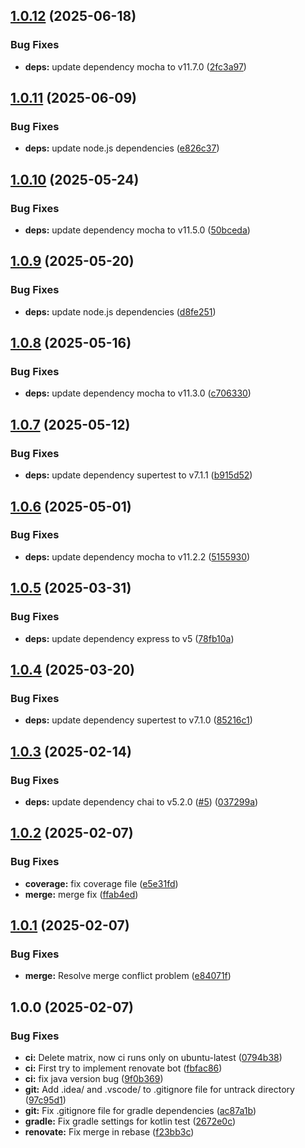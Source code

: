 ## [1.0.12](https://github.com/AlexTesta00/ASW-SPE-DIS/compare/v1.0.11...v1.0.12) (2025-06-18)

### Bug Fixes

* **deps:** update dependency mocha to v11.7.0 ([2fc3a97](https://github.com/AlexTesta00/ASW-SPE-DIS/commit/2fc3a975cb35701b8a66b1ec88ed6476049bd6d9))

## [1.0.11](https://github.com/AlexTesta00/ASW-SPE-DIS/compare/v1.0.10...v1.0.11) (2025-06-09)

### Bug Fixes

* **deps:** update node.js dependencies ([e826c37](https://github.com/AlexTesta00/ASW-SPE-DIS/commit/e826c373542ede3d08b4148576b564f091a4401c))

## [1.0.10](https://github.com/AlexTesta00/ASW-SPE-DIS/compare/v1.0.9...v1.0.10) (2025-05-24)

### Bug Fixes

* **deps:** update dependency mocha to v11.5.0 ([50bceda](https://github.com/AlexTesta00/ASW-SPE-DIS/commit/50bceda48f479ebf7dc3cece74b85e8b561dace3))

## [1.0.9](https://github.com/AlexTesta00/ASW-SPE-DIS/compare/v1.0.8...v1.0.9) (2025-05-20)

### Bug Fixes

* **deps:** update node.js dependencies ([d8fe251](https://github.com/AlexTesta00/ASW-SPE-DIS/commit/d8fe25121809783cda17a15e4aac4b41566dbc54))

## [1.0.8](https://github.com/AlexTesta00/ASW-SPE-DIS/compare/v1.0.7...v1.0.8) (2025-05-16)

### Bug Fixes

* **deps:** update dependency mocha to v11.3.0 ([c706330](https://github.com/AlexTesta00/ASW-SPE-DIS/commit/c706330bb92fea328c63230a1ce1154651931c92))

## [1.0.7](https://github.com/AlexTesta00/ASW-SPE-DIS/compare/v1.0.6...v1.0.7) (2025-05-12)

### Bug Fixes

* **deps:** update dependency supertest to v7.1.1 ([b915d52](https://github.com/AlexTesta00/ASW-SPE-DIS/commit/b915d5289dd2cf7a66077298441ced60f000089f))

## [1.0.6](https://github.com/AlexTesta00/ASW-SPE-DIS/compare/v1.0.5...v1.0.6) (2025-05-01)

### Bug Fixes

* **deps:** update dependency mocha to v11.2.2 ([5155930](https://github.com/AlexTesta00/ASW-SPE-DIS/commit/51559301fa6ca05a654b7b50456c6fde16607e6f))

## [1.0.5](https://github.com/AlexTesta00/ASW-SPE-DIS/compare/v1.0.4...v1.0.5) (2025-03-31)

### Bug Fixes

* **deps:** update dependency express to v5 ([78fb10a](https://github.com/AlexTesta00/ASW-SPE-DIS/commit/78fb10a8c5899184af80039c9397f28348da4ac4))

## [1.0.4](https://github.com/AlexTesta00/ASW-SPE-DIS/compare/v1.0.3...v1.0.4) (2025-03-20)

### Bug Fixes

* **deps:** update dependency supertest to v7.1.0 ([85216c1](https://github.com/AlexTesta00/ASW-SPE-DIS/commit/85216c17d801cab5e8a52bbd7a313faa66381238))

## [1.0.3](https://github.com/AlexTesta00/ASW-SPE-DIS/compare/v1.0.2...v1.0.3) (2025-02-14)

### Bug Fixes

* **deps:** update dependency chai to v5.2.0 ([#5](https://github.com/AlexTesta00/ASW-SPE-DIS/issues/5)) ([037299a](https://github.com/AlexTesta00/ASW-SPE-DIS/commit/037299a741223441e4bbc654391d3450263c38f1))

## [1.0.2](https://github.com/AlexTesta00/ASW-SPE-DIS/compare/v1.0.1...v1.0.2) (2025-02-07)

### Bug Fixes

* **coverage:** fix coverage file ([e5e31fd](https://github.com/AlexTesta00/ASW-SPE-DIS/commit/e5e31fd3bb946c2df54c08fb45d34ddebcabcc41))
* **merge:** merge fix ([ffab4ed](https://github.com/AlexTesta00/ASW-SPE-DIS/commit/ffab4edb7048baa0e6f3054926bc3cbe08b0ce91))

## [1.0.1](https://github.com/AlexTesta00/ASW-SPE-DIS/compare/v1.0.0...v1.0.1) (2025-02-07)

### Bug Fixes

* **merge:** Resolve merge conflict problem ([e84071f](https://github.com/AlexTesta00/ASW-SPE-DIS/commit/e84071f3cead384a655be81a50bdc44f54d3bbd0))

## 1.0.0 (2025-02-07)

### Bug Fixes

* **ci:** Delete matrix, now ci runs only on ubuntu-latest ([0794b38](https://github.com/AlexTesta00/ASW-SPE-DIS/commit/0794b389bb67647c0411e772d60b4c30c3d0fcbb))
* **ci:** First try to implement renovate bot ([fbfac86](https://github.com/AlexTesta00/ASW-SPE-DIS/commit/fbfac86f0ef5f4abc2a5e3910d2abd8ac030ff56))
* **ci:** fix java version bug ([9f0b369](https://github.com/AlexTesta00/ASW-SPE-DIS/commit/9f0b369a0781d254b842264ae32d693a3f3f8a19))
* **git:** Add .idea/ and .vscode/ to .gitignore file for untrack directory ([97c95d1](https://github.com/AlexTesta00/ASW-SPE-DIS/commit/97c95d1329db1b5fcf18f6f44bc20fe553d6e0a4))
* **git:** Fix .gitignore file for gradle dependencies ([ac87a1b](https://github.com/AlexTesta00/ASW-SPE-DIS/commit/ac87a1b8474ff6476d723ff21f8c65efbaf89137))
* **gradle:** Fix gradle settings for kotlin test ([2672e0c](https://github.com/AlexTesta00/ASW-SPE-DIS/commit/2672e0c3b30af2ee775cccd5cd3acd2e45662a0e))
* **renovate:** Fix merge in rebase ([f23bb3c](https://github.com/AlexTesta00/ASW-SPE-DIS/commit/f23bb3c0989a2776404edd6333eb3826f3e5e042))
